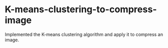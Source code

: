 # K-means-clustering-to-compress-image
Implemented the K-means clustering algorithm and apply it to compress an image.
